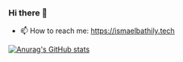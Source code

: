 ### Hi there 👋

- 📫 How to reach me: https://ismaelbathily.tech

[![Anurag's GitHub stats](https://github-readme-stats.vercel.app/api?username=Michka94&theme=tokyonight)](https://github.com/anuraghazra/github-readme-stats)

